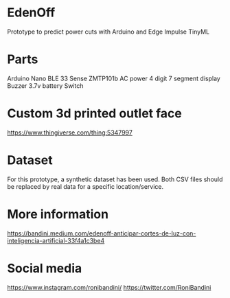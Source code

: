 # EdenOff
Prototype to predict power cuts with Arduino and Edge Impulse TinyML

# Parts
Arduino Nano BLE 33 Sense
ZMTP101b AC power 
4 digit 7 segment display
Buzzer
3.7v battery
Switch

# Custom 3d printed outlet face 
https://www.thingiverse.com/thing:5347997

# Dataset
For this prototype, a synthetic dataset has been used. Both CSV files should be replaced by real data for a specific location/service.

# More information
https://bandini.medium.com/edenoff-anticipar-cortes-de-luz-con-inteligencia-artificial-33f4a1c3be4

# Social media
https://www.instagram.com/ronibandini/
https://twitter.com/RoniBandini
